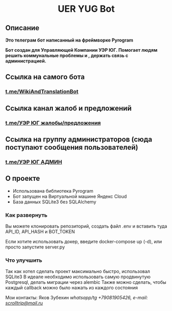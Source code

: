 <h1 align="center">UER YUG Bot</h1>


## Описание

**Это телеграм бот написанный на фреймворке Pyrogram**

**Бот создан для Управляющей Компании УЭР ЮГ. Помогает людям решить коммунальные проблемы и ,
держать связь с администрацией.**


## Ссылка на самого бота

### [t.me/WikiAndTranslationBot](https://t.me/UER_YUG_bot)

## Ссылка канал жалоб и предложений

### [t.me/УЭР ЮГ жалобы/предложения](https://t.me/+D5lUBQ1qzR40YjZi)

## Ссылка на группу администраторов (сюда поступают сообщения пользователей)

### [t.me/УЭР ЮГ АДМИН](https://t.me/+a1zIFVIFiT00MGFi)


## О проекте


- Использована библиотека Pyrogram
- Бот запущен на Виртуальной машине Яндекс Cloud
- База данных SQLite3 без SQLAlchemy

### Как развернуть

Вы можете клонировать репозиторий, создать файл .env и вставить туда API_ID,
API_HASH и BOT_TOKEN

Если хотите использовать докер, введите docker-compose up (-d), или просто запустите server.py

### Что улучшить

Так как хотел сделать проект максимально быстро, использовал SQLite3
В идеале необходимо использовать самую продвинутую Postgresql, делать миграции через alembic
Также можно сделать, чтобы каждый callback можно было нажать из каждого состояния

Мои контакты:
Яков Зубехин
*whatsapp/tg +79081905426, e-mail: scrolltrip@mail.ru*